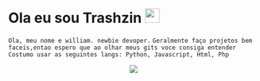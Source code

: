 # Ola eu sou Trashzin <img src="https://github.com/TheDudeThatCode/TheDudeThatCode/blob/master/Assets/Earth.gif" width="29px">

```Ola, meu nome e william. newbie devoper.```
```Geralmente faço projetos bem faceis,entao espero que ao olhar meus gits voce consiga entender```
```Costumo usar as seguintes langs: Python, Javascript, Html, Php ```
<p align="center">
  <img align="center" src="https://github-readme-stats.vercel.app/api/?username=Trashzinhookz&show_icons=true&title_color=94fcff&icon_color=79ff97&text_color=fe9fe6&bg_color=151515" />
</p>
